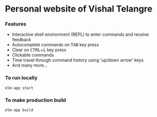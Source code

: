 # Personal website of Vishal Telangre

### Features

- Interactive shell environment (REPL) to enter commands and receive feedback
- Autocomplete commands on <kbd>TAB</kbd> key press
- Clear on <kbd>CTRL</kbd>+<kbd>L</kbd> key press
- Clickable commands
- Time travel through command history using 'up/down arrow' keys
- And many more...

### To run locally

```
elm-app start
```

### To make production build

```
elm-app build
```
